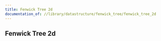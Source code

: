 ```yaml
---
title: Fenwick Tree 2d
documentation_of: //library/datastructure/fenwick_tree/fenwick_tree_2d.hpp
---
```

## Fenwick Tree 2d